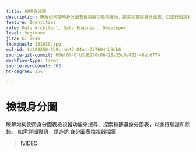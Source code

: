 ```yaml
---
title: 檢視身分圖
description: 瞭解如何使用身分圖表檢視器功能來搜尋、探索和篩選身分圖表，以進行驗證和除錯。
feature: Identities
role: Data Architect, Data Engineer, Developer
level: Beginner
jira: KT-7046
thumbnail: 331030.jpg
exl-id: 1e289250-6b9c-4e43-84a4-7376044b3db6
source-git-commit: 00ef0f40fb3d82f0c06428a35c0e402f46ab6774
workflow-type: tm+mt
source-wordcount: '63'
ht-degree: 15%

---
```


# 檢視身分圖

瞭解如何使用身分圖表檢視器功能來搜尋、探索和篩選身分圖表，以進行驗證和除錯。 如需詳細資訊，請造訪 [身分圖表檢視器檔案](https://experienceleague.adobe.com/docs/experience-platform/identity/ui/identity-graph-viewer.html?lang=zh-Hant).

>[!VIDEO](https://video.tv.adobe.com/v/331030?learn=on)



